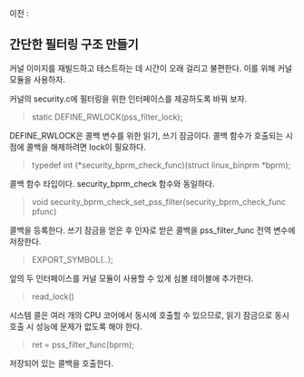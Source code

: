 이전 : [](프로젝트\write_log_of_running_process.md)

## 간단한 필터링 구조 만들기

커널 이미지를 재빌드하고 테스트하는 데 시간이 오래 걸리고 불편한다.
이를 위해 커널 모듈을 사용하자.

커널의 security.c에 필터링을 위한 인터페이스를 제공하도록 바꿔 보자.

> [](프로젝트\소스\chunks\security_2.c)

> static DEFINE_RWLOCK(pss_filter_lock);

DEFINE_RWLOCK은 콜백 변수를 위한 읽기, 쓰기 잠금이다. 콜백 함수가 호출되는 시점에 콜백을 해제하려면 lock이 필요하다.

> typedef int (*security_bprm_check_func)(struct linux_binprm *bprm);

콜백 함수 타입이다. security_bprm_check 함수와 동일하다.

> void security_bprm_check_set_pss_filter(security_bprm_check_func pfunc)
 
콜백을 등록한다. 쓰기 잠금을 얻은 후 인자로 받은 콜백을 pss_filter_func 전역 변수에 저장한다.

> EXPORT_SYMBOL(..);

앞의 두 인터페이스를 커널 모듈이 사용할 수 있게 심볼 테이블에 추가한다.

>read_lock()

시스템 콜은 여러 개의 CPU 코어에서 동시에 호출할 수 있으므로, 읽기 잠금으로 동시 호출 시 성능에 문제가 없도록 해야 한다.

>ret = pss_filter_func(bprm);

저장되어 있는 콜백을 호출한다.